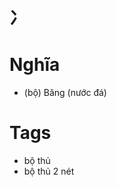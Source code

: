 # 冫

# Nghĩa
* (bộ) Băng (nước đá)

# Tags
* bộ thủ
* bộ thủ 2 nét

<script>window.HANZI_FIELD='冫';</script>
